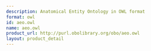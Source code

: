 ```yaml
---
description: Anatomical Entity Ontology in OWL format
format: owl
id: aeo.owl
name: aeo.owl
product_url: http://purl.obolibrary.org/obo/aeo.owl
layout: product_detail
---
```

